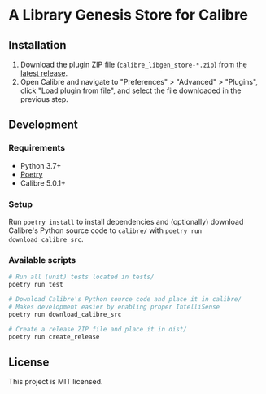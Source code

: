 # A Library Genesis Store for Calibre

## Installation

1. Download the plugin ZIP file (`calibre_libgen_store-*.zip`) from [the latest release](https://github.com/olafapl/calibre_libgen_store/releases/latest).
1. Open Calibre and navigate to "Preferences" > "Advanced" > "Plugins", click "Load plugin from
   file", and select the file downloaded in the previous step.

## Development

### Requirements

- Python 3.7+
- [Poetry](https://python-poetry.org/)
- Calibre 5.0.1+

### Setup

Run `poetry install` to install dependencies and (optionally) download Calibre's Python source code
to `calibre/`
with `poetry run download_calibre_src`.

### Available scripts

```sh
# Run all (unit) tests located in tests/
poetry run test

# Download Calibre's Python source code and place it in calibre/
# Makes development easier by enabling proper IntelliSense
poetry run download_calibre_src

# Create a release ZIP file and place it in dist/
poetry run create_release
```

## License

This project is MIT licensed.
